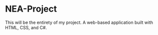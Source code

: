 # NEA-Project
This will be the entirety of my project.
A web-based application built with HTML, CSS, and C#.
